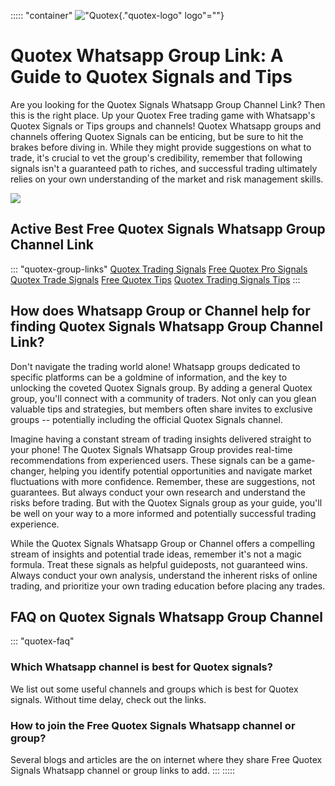 ::::: \"container\"
!["Quotex](\%22https://traff.sbs/quotex-logo.png\%22){."quotex-logo"
logo"=""}

# Quotex Whatsapp Group Link: A Guide to Quotex Signals and Tips

Are you looking for the Quotex Signals Whatsapp Group Channel Link? Then
this is the right place. Up your Quotex Free trading game with
Whatsapp's Quotex Signals or Tips groups and channels! Quotex Whatsapp
groups and channels offering Quotex Signals can be enticing, but be sure
to hit the brakes before diving in. While they might provide suggestions
on what to trade, it's crucial to vet the group's credibility, remember
that following signals isn't a guaranteed path to riches, and successful
trading ultimately relies on your own understanding of the market and
risk management skills.

[![](https://static.quotex.io/files/11_en/300_250.jpg)](https://traff.sbs/brokerqxlid)

## Active Best Free Quotex Signals Whatsapp Group Channel Link

::: \"quotex-group-links\"
[Quotex Trading
Signals](\%22https://chat.whatsapp.com/K0OULpc3SWxFnxY9GwR3Jv\%22) [Free
Quotex Pro
Signals](\%22https://chat.whatsapp.com/KEjLFkIsrYgIjU2BKOzktN\%22)
[Quotex Trade Signals](\%22https://telegram.me/+zJ0zebAk9qowNTM1\%22)
[Free Quotex
Tips](\%22https://chat.whatsapp.com/invite/IrxhFHWvmtf0vfbw9ziGcz\%22)
[Quotex Trading Signals
Tips](\%22https://telegram.me/+zJ0zebAk9qowNTM1\%22)
:::

## How does Whatsapp Group or Channel help for finding Quotex Signals Whatsapp Group Channel Link?

Don't navigate the trading world alone! Whatsapp groups dedicated to
specific platforms can be a goldmine of information, and the key to
unlocking the coveted Quotex Signals group. By adding a general Quotex
group, you'll connect with a community of traders. Not only can you
glean valuable tips and strategies, but members often share invites to
exclusive groups -- potentially including the official Quotex Signals
channel.

Imagine having a constant stream of trading insights delivered straight
to your phone! The Quotex Signals Whatsapp Group provides real-time
recommendations from experienced users. These signals can be a
game-changer, helping you identify potential opportunities and navigate
market fluctuations with more confidence. Remember, these are
suggestions, not guarantees. But always conduct your own research and
understand the risks before trading. But with the Quotex Signals group
as your guide, you'll be well on your way to a more informed and
potentially successful trading experience.

While the Quotex Signals Whatsapp Group or Channel offers a compelling
stream of insights and potential trade ideas, remember it's not a magic
formula. Treat these signals as helpful guideposts, not guaranteed wins.
Always conduct your own analysis, understand the inherent risks of
online trading, and prioritize your own trading education before placing
any trades.

## FAQ on Quotex Signals Whatsapp Group Channel

::: \"quotex-faq\"
### Which Whatsapp channel is best for Quotex signals?

We list out some useful channels and groups which is best for Quotex
signals. Without time delay, check out the links.

### How to join the Free Quotex Signals Whatsapp channel or group?

Several blogs and articles are the on internet where they share Free
Quotex Signals Whatsapp channel or group links to add.
:::
:::::

